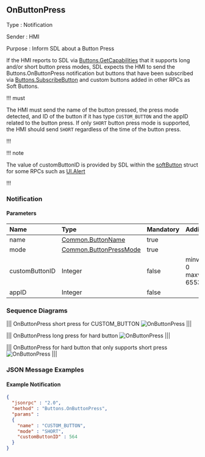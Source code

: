 ## OnButtonPress

Type
: Notification

Sender
: HMI

Purpose
: Inform SDL about a Button Press

If the HMI reports to SDL via [Buttons.GetCapabilities](../getcapabilities) that it supports long and/or short button press modes, SDL expects the HMI to send the Buttons.OnButtonPress notification but buttons that have been subscribed via [Buttons.SubscribeButton](../../buttons/subscribebutton/) and custom buttons added in other RPCs as Soft Buttons.

!!! must

The HMI must send the name of the button pressed, the press mode detected, and ID of the button if it has type `CUSTOM_BUTTON` and the appID related to the button press. If only `SHORT` button press mode is supported, the HMI should send `SHORT` regardless of the time of the button press.

!!!

!!! note

The value of customButtonID is provided by SDL within the [softButton](../../common/structs/#softbutton) struct for some RPCs such as [UI.Alert](../../ui/alert)

!!!

### Notification

#### Parameters

|Name|Type|Mandatory|Additional|
|:---|:---|:--------|:---------|
|name|[Common.ButtonName](../../common/enums/#buttonname)|true||
|mode|[Common.ButtonPressMode](../../common/enums/#buttonpressmode)|true||
|customButtonID|Integer|false|minvalue: 0<br>maxvalue: 65536|
|appID|Integer|false||

### Sequence Diagrams

|||
OnButtonPress short press for CUSTOM_BUTTON
![OnButtonPress](./assets/OnButtonPressShort.png)
|||

|||
OnButtonPress long press for hard button
![OnButtonPress](./assets/OnButtonPressLongHardKey.png)
|||

|||
OnButtonPress for hard button that only supports short press
![OnButtonPress](./assets/OnButtonPressHardKeyShortOnly.png)
|||

### JSON Message Examples

#### Example Notification

```json
{
  "jsonrpc" : "2.0",
  "method" : "Buttons.OnButtonPress",
  "params" :
  {
    "name" : "CUSTOM_BUTTON",
    "mode" : "SHORT",
    "customButtonID" : 564
  }
}
```
